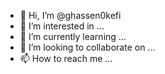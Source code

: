 - 👋 Hi, I’m @ghassen0kefi
- 👀 I’m interested in ...
- 🌱 I’m currently learning ...
- 💞️ I’m looking to collaborate on ...
- 📫 How to reach me ...

<!---
ghassen0kefi/ghassen0kefi is a ✨ special ✨ repository because its `README.md` (this file) appears on your GitHub profile.
You can click the Preview link to take a look at your changes.
--->
